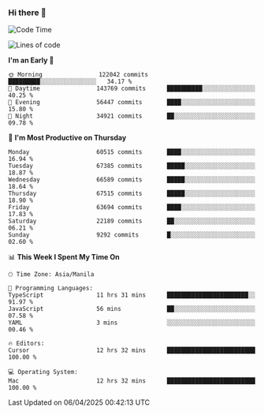 ### Hi there 👋

<!--START_SECTION:waka-->
![Code Time](http://img.shields.io/badge/Code%20Time-5%2C983%20hrs%2042%20mins-blue)

![Lines of code](https://img.shields.io/badge/From%20Hello%20World%20I%27ve%20Written-128.9%20million%20lines%20of%20code-blue)

**I'm an Early 🐤** 

```text
🌞 Morning                122042 commits      █████████░░░░░░░░░░░░░░░░   34.17 % 
🌆 Daytime                143769 commits      ██████████░░░░░░░░░░░░░░░   40.25 % 
🌃 Evening                56447 commits       ████░░░░░░░░░░░░░░░░░░░░░   15.80 % 
🌙 Night                  34921 commits       ██░░░░░░░░░░░░░░░░░░░░░░░   09.78 % 
```
📅 **I'm Most Productive on Thursday** 

```text
Monday                   60515 commits       ████░░░░░░░░░░░░░░░░░░░░░   16.94 % 
Tuesday                  67385 commits       █████░░░░░░░░░░░░░░░░░░░░   18.87 % 
Wednesday                66589 commits       █████░░░░░░░░░░░░░░░░░░░░   18.64 % 
Thursday                 67515 commits       █████░░░░░░░░░░░░░░░░░░░░   18.90 % 
Friday                   63694 commits       ████░░░░░░░░░░░░░░░░░░░░░   17.83 % 
Saturday                 22189 commits       ██░░░░░░░░░░░░░░░░░░░░░░░   06.21 % 
Sunday                   9292 commits        █░░░░░░░░░░░░░░░░░░░░░░░░   02.60 % 
```


📊 **This Week I Spent My Time On** 

```text
🕑︎ Time Zone: Asia/Manila

💬 Programming Languages: 
TypeScript               11 hrs 31 mins      ███████████████████████░░   91.97 % 
JavaScript               56 mins             ██░░░░░░░░░░░░░░░░░░░░░░░   07.58 % 
YAML                     3 mins              ░░░░░░░░░░░░░░░░░░░░░░░░░   00.46 % 

🔥 Editors: 
Cursor                   12 hrs 32 mins      █████████████████████████   100.00 % 

💻 Operating System: 
Mac                      12 hrs 32 mins      █████████████████████████   100.00 % 
```


 Last Updated on 06/04/2025 00:42:13 UTC
<!--END_SECTION:waka-->


<!--
**rad182/rad182** is a ✨ _special_ ✨ repository because its `README.md` (this file) appears on your GitHub profile.

Here are some ideas to get you started:

- 🔭 I’m currently working on ...
- 🌱 I’m currently learning ...
- 👯 I’m looking to collaborate on ...
- 🤔 I’m looking for help with ...
- 💬 Ask me about ...
- 📫 How to reach me: ...
- 😄 Pronouns: ...
- ⚡ Fun fact: ...
-->
